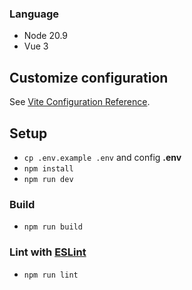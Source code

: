 ### Language
- Node 20.9
- Vue 3

## Customize configuration

See [Vite Configuration Reference](https://vitejs.dev/config/).

## Setup
- `cp .env.example .env` and config **.env**
- `npm install`
- `npm run dev`

### Build
- `npm run build`

### Lint with [ESLint](https://eslint.org/)

- `npm run lint`

<!-- // Import the functions you need from the SDKs you need
import { initializeApp } from "firebase/app";
import { getAnalytics } from "firebase/analytics";
// TODO: Add SDKs for Firebase products that you want to use
// https://firebase.google.com/docs/web/setup#available-libraries

// Your web app's Firebase configuration
// For Firebase JS SDK v7.20.0 and later, measurementId is optional
const firebaseConfig = {
  apiKey: "AIzaSyCUjUpw0vEIP_QY__rhwts7dXWg_koz1XM",
  authDomain: "note-web-c87ea.firebaseapp.com",
  projectId: "note-web-c87ea",
  storageBucket: "note-web-c87ea.appspot.com",
  messagingSenderId: "362382850275",
  appId: "1:362382850275:web:74ced59c51486e8f812dd6",
  measurementId: "G-M5WMT3PZQT"
};

// Initialize Firebase
const app = initializeApp(firebaseConfig);
const analytics = getAnalytics(app); -->
